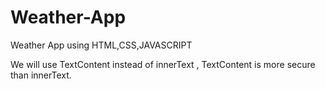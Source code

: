 # Weather-App
Weather App using HTML,CSS,JAVASCRIPT

We will use TextContent instead of innerText , TextContent is more secure than innerText.
